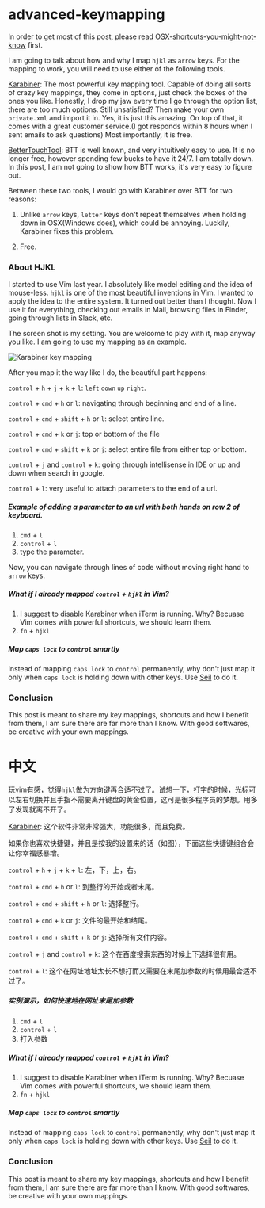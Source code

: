# advanced-keymapping

In order to get most of this post, please read [OSX-shortcuts-you-might-not-know](https://github.com/yifanchen/OSX-shortcuts-you-might-not-know) first. 

I am going to talk about how and why I map `hjkl` as `arrow` keys. For the mapping to work, you will need to use either of the following tools. 

[Karabiner](https://pqrs.org/osx/karabiner/): The most powerful key mapping tool. Capable of doing all sorts of crazy key mappings, they come in options,
just check the boxes of the ones you like. Honestly, I drop my jaw every time I go through the option list, there are too much options.
Still unsatisfied? Then make your own `private.xml` and import it in. Yes, it is just this amazing. On top of that, 
it comes with a great customer service.(I got responds within 8 hours when I sent emails to ask questions) Most importantly, it is free.

[BetterTouchTool](https://www.boastr.net/): BTT is well known, and very intuitively easy to use. It is no longer free, however spending few bucks to have it 24/7.
I am totally down. In this post, I am not going to show how BTT works, it's very easy to figure out.

Between these two tools, I would go with Karabiner over BTT for two reasons:

1. Unlike `arrow` keys, `letter` keys don't repeat themselves when holding down in OSX(Windows does),
which could be annoying. Luckily, Karabiner fixes this problem.

2. Free.

### About HJKL

I started to use Vim last year. I absolutely like model editing and the idea of mouse-less. `hjkl` is one of the most beautiful inventions in Vim. 
I wanted to apply the idea to the entire system. It turned out better than I thought. Now I use it for everything, checking out emails in Mail, browsing files in Finder,
going through lists in Slack, etc. 

The screen shot is my setting. You are welcome to play with it, map anyway you like. I am going to use my mapping as an example.

![Karabiner key mapping](https://github.com/yifanchen/advanced-keymapping/blob/master/imgs/karabiner1.jpg) 

After you map it the way like I do, the beautiful part happens:

`control` + `h` + `j` + `k` + `l`: `left` `down` `up` `right`.

`control` + `cmd` + `h` or `l`: navigating through beginning and end of a line.

`control` + `cmd` + `shift` + `h` or `l`: select entire line.

`control` + `cmd` + `k` or `j`: top or bottom of the file

`control` + `cmd` + `shift` + `k` or `j`: select entire file from either top or bottom.

`control` + `j` and `control` + `k`: going through intellisense in IDE or up and down when search in google.

`control` + `l`: very useful to attach parameters to the end of a url.

##### Example of adding a parameter to an url with both hands on row 2 of keyboard.

1. `cmd` + `l` 
2. `control` + `l`
3. type the parameter.

Now, you can navigate through lines of code without moving right hand to `arrow` keys.


##### What if I already mapped `control` + `hjkl` in Vim?

1. I suggest to disable Karabiner when iTerm is running. Why? Becuase Vim comes with powerful shortcuts, we should learn them.
2. `fn` + `hjkl`


##### Map `caps lock` to `control` smartly

Instead of mapping `caps lock` to `control` permanently, why don't just map it only when `caps lock` is holding down with other keys.
Use [Seil](https://pqrs.org/osx/karabiner/seil.html.en) to do it.

### Conclusion 

This post is meant to share my key mappings, shortcuts and how I benefit from them, I am sure there are far more than I know.
With good softwares, be creative with your own mappings.

# 中文

玩vim有感，觉得`hjkl`做为方向键再合适不过了。试想一下，打字的时候，光标可以左右切换并且手指不需要离开键盘的黄金位置，这可是很多程序员的梦想。用多了发现就离不开了。

[Karabiner](https://pqrs.org/osx/karabiner/): 这个软件非常非常强大，功能很多，而且免费。

如果你也喜欢快捷键，并且是按我的设置来的话（如图），下面这些快捷键组合会让你幸福感暴增。

`control` + `h` + `j` + `k` + `l`: 左，下，上，右。

`control` + `cmd` + `h` or `l`: 到整行的开始或者末尾。

`control` + `cmd` + `shift` + `h` or `l`: 选择整行。

`control` + `cmd` + `k` or `j`: 文件的最开始和结尾。

`control` + `cmd` + `shift` + `k` or `j`: 选择所有文件内容。

`control` + `j` and `control` + `k`: 这个在百度搜索东西的时候上下选择很有用。

`control` + `l`: 这个在网址地址太长不想打而又需要在末尾加参数的时候用最合适不过了。

##### 实例演示，如何快速地在网址末尾加参数

1. `cmd` + `l` 
2. `control` + `l`
3. 打入参数

##### What if I already mapped `control` + `hjkl` in Vim?

1. I suggest to disable Karabiner when iTerm is running. Why? Becuase Vim comes with powerful shortcuts, we should learn them.
2. `fn` + `hjkl`


##### Map `caps lock` to `control` smartly

Instead of mapping `caps lock` to `control` permanently, why don't just map it only when `caps lock` is holding down with other keys.
Use [Seil](https://pqrs.org/osx/karabiner/seil.html.en) to do it.

### Conclusion 

This post is meant to share my key mappings, shortcuts and how I benefit from them, I am sure there are far more than I know.
With good softwares, be creative with your own mappings.
